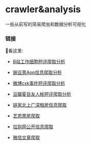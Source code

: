 # crawler&analysis

一些从前写的简易爬虫和数据分析可视化

### 链接

🎃看这里:

- [B站工作细胞短评爬取分析](./bilibili_workcel)

- [豌豆荚App信息爬取分析](./wandoujia)

- [微博cxk事件短评爬取分析](./weibo_mobile_scrapy)

- [豆瓣夏目友人帐短评爬取分析](./xiamu_doban)

- [链家北上广深租房信息爬取](./lianjia_BSGS)

- [艺恩票房爬取](./piaofan_yien)

- [拉钩网公开信息爬取](./lagou)

- [微信文章爬取](./weixin_crawler)





